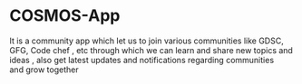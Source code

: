 # COSMOS-App
It is a community app which let us to join various communities like GDSC, GFG, Code chef , etc through which we can learn and share new topics and ideas , also get latest updates and notifications regarding communities and grow together
